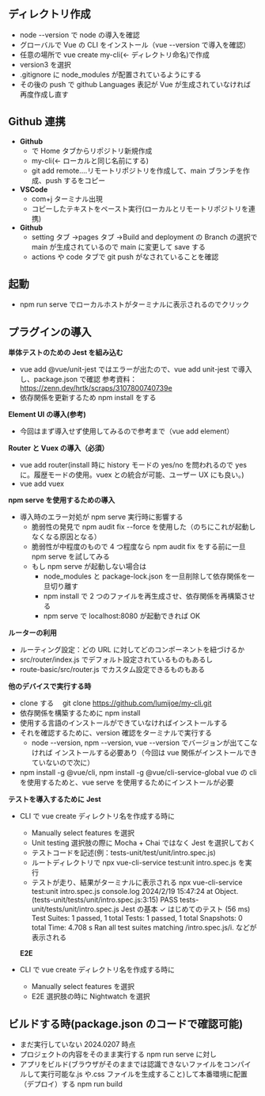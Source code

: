 ## ディレクトリ作成

- node --version で node の導入を確認
- グローバルで Vue の CLI をインストール（vue --version で導入を確認）
- 任意の場所で vue create my-cli(← ディレクトリ命名)で作成
- version3 を選択
- .gitignore に node_modules が配置されているようにする
- その後の push で github Languages 表記が Vue が生成されていなければ再度作成し直す

## Github 連携

- **Github**
  - で Home タブからリポジトリ新規作成
  - my-cli(← ローカルと同じ名前にする)
  - git add remote....リモートリポジトリを作成して、main ブランチを作成、push するをコピー
- **VSCode**
  - com+j ターミナル出現
  - コピーしたテキストをペースト実行(ローカルとリモートリポジトリを連携)
- **Github**
  - setting タブ →pages タブ →Build and deployment の Branch の選択で main が生成されているので
    main に変更して save する
  - actions や code タブで git push がなされていることを確認

## 起動

- npm run serve でローカルホストがターミナルに表示されるのでクリック

## プラグインの導入

**単体テストのための Jest を組み込む**

- vue add @vue/unit-jest ではエラーが出たので、vue add unit-jest で導入し、package.json で確認
  参考資料：https://zenn.dev/hrtk/scraps/3107800740739e
- 依存関係を更新するため npm install をする

**Element UI の導入(参考)**

- 今回はまず導入せず使用してみるので参考まで（vue add element）

**Router と Vuex の導入（必須）**

- vue add router(install 時に history モードの yes/no を問われるので yes に。履歴モードの使用。vuex との統合が可能、ユーザー UX にも良い。)
- vue add vuex

**npm serve を使用するための導入**

- 導入時のエラー対処が npm serve 実行時に影響する
  - 脆弱性の発見で npm audit fix --force を使用した（のちにこれが起動しなくなる原因となる）
  - 脆弱性が中程度のもので 4 つ程度なら npm audit fix をする前に一旦 npm serve を試してみる
  - もし npm serve が起動しない場合は
    - node_modules と package-lock.json を一旦削除して依存関係を一旦切り離す
    - npm install で 2 つのファイルを再生成させ、依存関係を再構築させる
    - npm serve で localhost:8080 が起動できれば OK

**ルーターの利用**

- ルーティング設定：どの URL に対してどのコンポーネントを紐づけるか
- src/router/index.js でデフォルト設定されているものもあるし
- route-basic/src/router.js でカスタム設定できるものもある

**他のデバイスで実行する時**

- clone する　 git clone https://github.com/lumijoe/my-cli.git
- 依存関係を構築するために npm install
- 使用する言語のインストールができていなければインストールする
- それを確認するために、version 確認をターミナルで実行する
  - node --version, npm --version, vue --version でバージョンが出てこなければ
    インストールする必要あり（今回は vue 関係がインストールできていないので次に）
- npm install -g @vue/cli, npm install -g @vue/cli-service-global
  vue の cli を使用するためと、vue serve を使用するためにインストールが必要

**テストを導入するために**
**Jest**

- CLI で vue create ディレクトリ名を作成する時に

  - Manually select features を選択
  - Unit testing 選択肢の際に Mocha + Chai ではなく Jest を選択しておく
  - テストコードを記述(例：tests-unit/test/unit/intro.spec.js)
  - ルートディレクトリで npx vue-cli-service test:unit intro.spec.js を実行
  - テストが走り、結果がターミナルに表示される
    npx vue-cli-service test:unit intro.spec.js
    console.log
    2024/2/19 15:47:24
    at Object.<anonymous> (tests-unit/tests/unit/intro.spec.js:3:15)
    PASS tests-unit/tests/unit/intro.spec.js
    Jest の基本
    ✓ はじめてのテスト (56 ms)
    Test Suites: 1 passed, 1 total
    Tests: 1 passed, 1 total
    Snapshots: 0 total
    Time: 4.708 s
    Ran all test suites matching /intro.spec.js/i.
    などが表示される

  **E2E**

- CLI で vue create ディレクトリ名を作成する時に
  - Manually select features を選択
  - E2E 選択肢の時に Nightwatch を選択

## ビルドする時(package.json のコードで確認可能)

- まだ実行していない 2024.0207 時点
- プロジェクトの内容をそのまま実行する npm run serve に対し
- アプリをビルド(ブラウザがそのままでは認識できないファイルをコンパイルして実行可能な.js や.css ファイルを生成すること)して本番環境に配置（デプロイ）する npm run build
